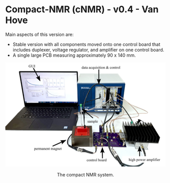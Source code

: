 # Compact-NMR (cNMR) - v0.4 - Van Hove

Main aspects of this version are:
* Stable version with all components moved onto one control board that includes duplexer, voltage regulator, and amplifier on one control board.
* A single large PCB measuring approximately 90 x 140 mm.
 
<p align="center">
<img src="../../media/NMR_system_v0.4.jpg" alt="drawing" width="600"/>
</p>
<p align="center">
The compact NMR system.
</p>


